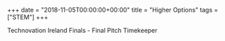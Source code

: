 +++
date = "2018-11-05T00:00:00+00:00"
title = "Higher Options"
tags = ["STEM"]
+++


Technovation Ireland Finals - Final Pitch Timekeeper